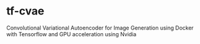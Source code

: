 # tf-cvae
Convolutional Variational Autoencoder for Image Generation using Docker with Tensorflow and GPU acceleration using Nvidia
